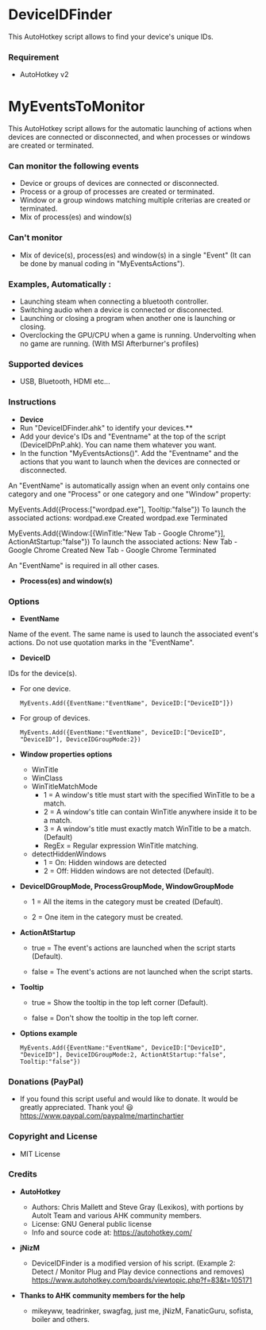 # DeviceIDFinder
This AutoHotkey script allows to find your device's unique IDs.

### Requirement
* AutoHotkey v2

# MyEventsToMonitor
This AutoHotkey script allows for the automatic launching of actions when devices are connected or disconnected, and when processes or windows are created or terminated.

### Can monitor the following events
* Device or groups of devices are connected or disconnected.
* Process or a group of processes are created or terminated.
* Window or a group windows matching multiple criterias are created or terminated.
* Mix of process(es) and window(s)

### Can't monitor
* Mix of device(s), process(es) and window(s) in a single "Event" (It can be done by manual coding in "MyEventsActions").

### Examples, Automatically :
* Launching steam when connecting a bluetooth controller.
* Switching audio when a device is connected or disconnected.
* Launching or closing a program when another one is launching or closing.
* Overclocking the GPU/CPU when a game is running. Undervolting when no game are running. (With MSI Afterburner's profiles)

### Supported devices
* USB, Bluetooth, HDMI etc...

### Instructions

* **Device**
* Run "DeviceIDFinder.ahk" to identify your devices.**
* Add your device's IDs and "Eventname" at the top of the script (DeviceIDPnP.ahk). You can name them whatever you want.
* In the function "MyEventsActions()". Add the "Eventname" and the actions that you want to launch when the devices are connected or disconnected.

An "EventName" is automatically assign when an event only contains one category and one "Process" or one category and one "Window" property:

MyEvents.Add({Process:["wordpad.exe"], Tooltip:"false"})
To launch the associated actions:
wordpad.exe Created
wordpad.exe Terminated

MyEvents.Add({Window:[{WinTitle:"New Tab - Google Chrome"}], ActionAtStartup:"false"})
To launch the associated actions:
New Tab - Google Chrome Created
New Tab - Google Chrome Terminated

An "EventName" is required in all other cases.


* **Process(es) and window(s)**

### Options

* **EventName**

Name of the event. The same name is used to launch the associated event's actions. Do not use quotation marks in the "EventName".

* **DeviceID**

IDs for the device(s).

  - For one device.

        MyEvents.Add({EventName:"EventName", DeviceID:["DeviceID"]})
        
  - For group of devices.

        MyEvents.Add({EventName:"EventName", DeviceID:["DeviceID", "DeviceID"], DeviceIDGroupMode:2})
        
* **Window properties options**
  - WinTitle
  - WinClass
  - WinTitleMatchMode
    - 1 = A window's title must start with the specified WinTitle to be a match.
    - 2 = A window's title can contain WinTitle anywhere inside it to be a match.
    - 3 = A window's title must exactly match WinTitle to be a match. (Default)
    - RegEx = Regular expression WinTitle matching.
  - detectHiddenWindows
    - 1 = On:  Hidden windows are detected
    - 2 = Off: Hidden windows are not detected (Default).

* **DeviceIDGroupMode, ProcessGroupMode, WindowGroupMode**

  - 1 = All the items in the category must be created (Default).

  - 2 = One item in the category must be created.

* **ActionAtStartup**

  - true = The event's actions are launched when the script starts (Default). 

  - false = The event's actions are not launched when the script starts.

* **Tooltip**

  - true = Show the tooltip in the top left corner (Default).

  - false = Don't show the tooltip in the top left corner.

* **Options example**
    
      MyEvents.Add({EventName:"EventName", DeviceID:["DeviceID", "DeviceID"], DeviceIDGroupMode:2, ActionAtStartup:"false", Tooltip:"false"})

### Donations (PayPal)
  - If you found this script useful and would like to donate. It would be greatly appreciated. Thank you! :smiley:
    https://www.paypal.com/paypalme/martinchartier
  
### Copyright and License
  - MIT License

### Credits
* **AutoHotkey**
  - Authors: Chris Mallett and Steve Gray (Lexikos), with portions by AutoIt Team and various AHK community members.
  - License: GNU General public license
  - Info and source code at: https://autohotkey.com/
* **jNizM**
  - DeviceIDFinder is a modified version of his script. (Example 2: Detect / Monitor Plug and Play device connections and removes)
    https://www.autohotkey.com/boards/viewtopic.php?f=83&t=105171

* **Thanks to AHK community members for the help**
  - mikeyww, teadrinker, swagfag, just me, jNizM, FanaticGuru, sofista, boiler and others.
